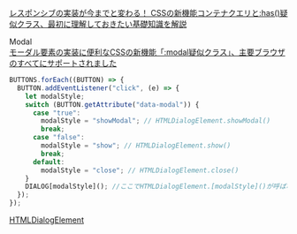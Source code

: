[レスポンシブの実装が今までと変わる！ CSSの新機能コンテナクエリと:has()疑似クラス、最初に理解しておきたい基礎知識を解説](https://coliss.com/articles/build-websites/operation/css/container-and-has-in-chrome105.html)

Modal  
[モーダル要素の実装に便利なCSSの新機能「:modal疑似クラス」、主要ブラウザのすべてにサポートされました](https://coliss.com/articles/build-websites/operation/css/modal-css-pseudo-class.html)

```js
BUTTONS.forEach((BUTTON) => {
  BUTTON.addEventListener("click", (e) => {
    let modalStyle;
    switch (BUTTON.getAttribute("data-modal")) {
      case "true":
        modalStyle = "showModal"; // HTMLDialogElement.showModal()
        break;
      case "false":
        modalStyle = "show"; // HTMLDialogElement.show()
        break;
      default:
        modalStyle = "close"; // HTMLDialogElement.close()
    }
    DIALOG[modalStyle](); //ここでHTMLDialogElement.[modalStyle]()が呼ばれる
  });
});
```

[HTMLDialogElement](https://developer.mozilla.org/ja/docs/Web/API/HTMLDialogElement)
